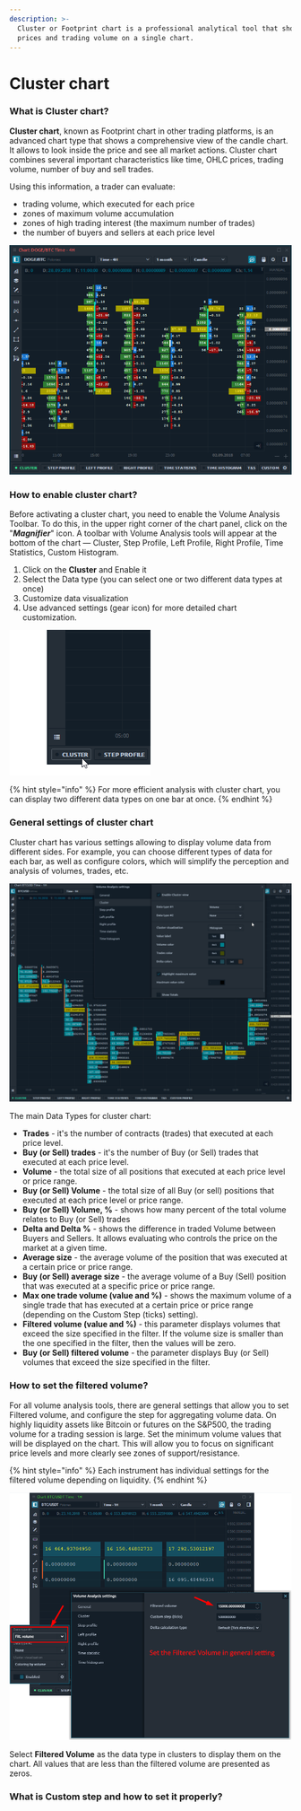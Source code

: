 ```yaml
---
description: >-
  Cluster or Footprint chart is a professional analytical tool that shows OHLC
  prices and trading volume on a single chart.
---
```


# Cluster chart

### What is Cluster chart?

**Cluster chart**, known as Footprint chart in other trading platforms, is an advanced chart type that shows a comprehensive view of the candle chart. It allows to look inside the price and see all market actions. Cluster chart combines several important characteristics like time, OHLC prices, trading volume, number of buy and sell trades.

Using this information, a trader can evaluate:

* trading volume, which executed for each price
* zones of maximum volume accumulation
* zones of high trading interest \(the maximum number of trades\)
* the number of buyers and sellers at each price level

![General view of Cluster chart which shows Trades and Delta at once](../../../.gitbook/assets/cluster-chart-general-view.png)

### How to enable cluster chart?

Before activating a cluster chart, you need to enable the Volume Analysis Toolbar. To do this, in the upper right corner of the chart panel, click on the "_**Magnifier**_" icon. A toolbar with Volume Analysis tools will appear at the bottom of the chart  — Cluster, Step Profile, Left Profile, Right Profile, Time Statistics, Custom Histogram.

1. Click on the **Cluster** and Enable it
2. Select the Data type \(you can select one or two different data types at once\)
3. Customize data visualization
4. Use advanced settings \(gear icon\) for more detailed chart customization.

![Here is how you can activate Cluster chart in Quantower platform](../../../.gitbook/assets/how-to-enable-cluster-chart.gif)

{% hint style="info" %}
For more efficient analysis with cluster chart, you can display two different data types on one bar at once.
{% endhint %}

### General settings of cluster chart

Cluster chart has various settings allowing to display volume data from different sides. For example, you can choose different types of data for each bar, as well as configure colors, which will simplify the perception and analysis of volumes, trades, etc.

![Select different data types for Cluster chart](../../../.gitbook/assets/cluster-data-type.gif)

The main Data Types for cluster chart:

* **Trades** - it's the number of contracts \(trades\) that executed at each price level.
* **Buy \(or Sell\) trades** - it's the number of Buy \(or Sell\) trades that executed at each price level.
* **Volume** - the total size of all positions that executed at each price level or price range.
* **Buy \(or Sell\) Volume** - the total size of all Buy \(or sell\) positions that executed at each price level or price range.
* **Buy \(or Sell\) Volume, %** - shows how many percent of the total volume relates to Buy \(or Sell\) trades
* **Delta and Delta %** - shows the difference in traded Volume between Buyers and Sellers. It allows evaluating who controls the price on the market at a given time.
* **Average size** - the average volume of the position that was executed at a certain price or price range.
* **Buy \(or Sell\) average size** - the average volume of a Buy \(Sell\) position that was executed at a specific price or price range.
* **Max one trade volume \(value and %\)** - shows the maximum volume of a single trade that has executed at a certain price or price range \(depending on the Custom Step \(ticks\) setting\).
* **Filtered volume \(value and %\)** - this parameter displays volumes that exceed the size specified in the filter. If the volume size is smaller than the one specified in the filter, then the values will be zero.
* **Buy \(or Sell\) filtered volume** - the parameter displays Buy \(or Sell\) volumes that exceed the size specified in the filter.

### How to set the filtered volume?

For all volume analysis tools, there are general settings that allow you to set Filtered volume, and configure the step for aggregating volume data. On highly liquidity assets like Bitcoin or futures on the S&P500, the trading volume for a trading session is large. Set the minimum volume values that will be displayed on the chart. This will allow you to focus on significant price levels and more clearly see zones of support/resistance.

{% hint style="info" %}
Each instrument has individual settings for the filtered volume depending on liquidity.
{% endhint %}

![Filtered volume in general settings of Volume Analysis](../../../.gitbook/assets/filtered-volume.png)

Select **Filtered Volume** as the data type in clusters to display them on the chart. All values that are less than the filtered volume are presented as zeros.

### What is Custom step and how to set it properly?



